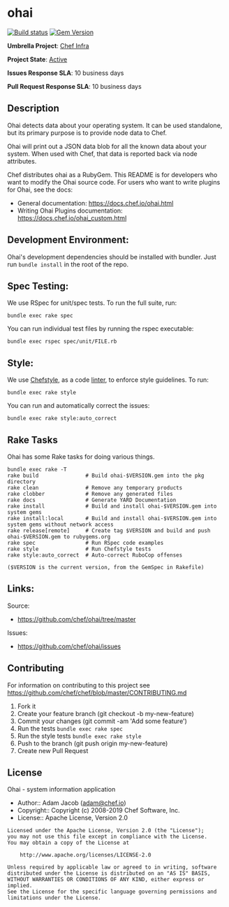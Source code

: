 # ohai

[![Build status](https://badge.buildkite.com/aa0b961fc3e5bed315c7035c6d60a4aaee57af9610cbde9a15.svg?branch=master)](https://buildkite.com/chef-oss/chef-ohai-master-verify) [![Gem Version](https://badge.fury.io/rb/ohai.svg)](https://badge.fury.io/rb/ohai)

**Umbrella Project**: [Chef Infra](https://github.com/chef/chef-oss-practices/blob/master/projects/chef-infra.md)

**Project State**: [Active](https://github.com/chef/chef-oss-practices/blob/master/repo-management/repo-states.md#active)

**Issues Response SLA**: 10 business days

**Pull Request Response SLA**: 10 business days

## Description

Ohai detects data about your operating system. It can be used standalone, but its primary purpose is to provide node data to Chef.

Ohai will print out a JSON data blob for all the known data about your system. When used with Chef, that data is reported back via node attributes.

Chef distributes ohai as a RubyGem. This README is for developers who want to modify the Ohai source code. For users who want to write plugins for Ohai, see the docs:

- General documentation: <https://docs.chef.io/ohai.html>
- Writing Ohai Plugins documentation: <https://docs.chef.io/ohai_custom.html>

## Development Environment:

Ohai's development dependencies should be installed with bundler. Just run `bundle install` in the root of the repo.

## Spec Testing:

We use RSpec for unit/spec tests. To run the full suite, run:

```
bundle exec rake spec
```

You can run individual test files by running the rspec executable:

```
bundle exec rspec spec/unit/FILE.rb
```

## Style:

We use [Chefstyle](https://github.com/chef/chefstyle), as a code [linter](https://en.wikipedia.org/wiki/Lint_(software)), to enforce style guidelines. To run:

```
bundle exec rake style
```

You can run and automatically correct the issues:

```
bundle exec rake style:auto_correct
```

## Rake Tasks

Ohai has some Rake tasks for doing various things.

```
bundle exec rake -T
rake build               # Build ohai-$VERSION.gem into the pkg directory
rake clean               # Remove any temporary products
rake clobber             # Remove any generated files
rake docs                # Generate YARD Documentation
rake install             # Build and install ohai-$VERSION.gem into system gems
rake install:local       # Build and install ohai-$VERSION.gem into system gems without network access
rake release[remote]     # Create tag $VERSION and build and push ohai-$VERSION.gem to rubygems.org
rake spec                # Run RSpec code examples
rake style               # Run Chefstyle tests
rake style:auto_correct  # Auto-correct RuboCop offenses

($VERSION is the current version, from the GemSpec in Rakefile)
```

## Links:

Source:

- <https://github.com/chef/ohai/tree/master>

Issues:

- <https://github.com/chef/ohai/issues>

## Contributing

For information on contributing to this project see <https://github.com/chef/chef/blob/master/CONTRIBUTING.md>

1. Fork it
1. Create your feature branch (git checkout -b my-new-feature)
1. Commit your changes (git commit -am 'Add some feature')
1. Run the tests `bundle exec rake spec`
1. Run the style tests `bundle exec rake style`
1. Push to the branch (git push origin my-new-feature)
1. Create new Pull Request

## License

Ohai - system information application

- Author:: Adam Jacob ([adam@chef.io](mailto:adam@chef.io))
- Copyright:: Copyright (c) 2008-2019 Chef Software, Inc.
- License:: Apache License, Version 2.0

```text
Licensed under the Apache License, Version 2.0 (the "License");
you may not use this file except in compliance with the License.
You may obtain a copy of the License at

    http://www.apache.org/licenses/LICENSE-2.0

Unless required by applicable law or agreed to in writing, software
distributed under the License is distributed on an "AS IS" BASIS,
WITHOUT WARRANTIES OR CONDITIONS OF ANY KIND, either express or implied.
See the License for the specific language governing permissions and
limitations under the License.
```
